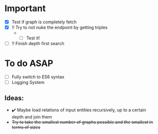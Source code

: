 # Important
- [x] Test if graph is completely fetch 
- [x] :bangbang: Try to not nuke the endpoint by getting triples
  - - [ ] Test it!
- [ ] :bangbang: Finish depth first search

# To do ASAP
- [ ] Fully switch to ES6 syntax
- [ ] Logging System

## Ideas:
- :heavy_check_mark: Maybe load relations of input entities recursively, up to a certain depth and join them
- ~~Try to take the smallest number of graphs possible and the smallest in terms of sizes~~